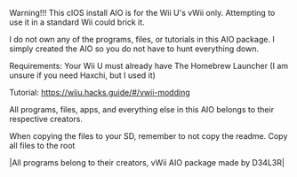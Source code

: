 Warning!!! This cIOS install AIO is for the Wii U's vWii only. Attempting to use it in a standard Wii could brick it.

I do not own any of the programs, files, or tutorials in this AIO package. I simply created the AIO so you do not have to
hunt everything down. 

Requirements: Your Wii U must already have The Homebrew Launcher (I am unsure if you need Haxchi, but I used it)

Tutorial: https://wiiu.hacks.guide/#/vwii-modding

All programs, files, apps, and everything else in this AIO belongs to their respective creators.

When copying the files to your SD, remember to not copy the readme. Copy all files to the root 

|All programs belong to their creators, vWii AIO package made by D34L3R|